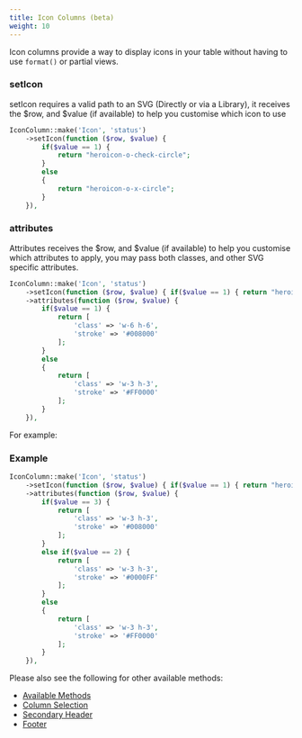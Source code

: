 ```yaml
---
title: Icon Columns (beta)
weight: 10
---
```


Icon columns provide a way to display icons in your table without having to use `format()` or partial views.

### setIcon
setIcon requires a valid path to an SVG (Directly or via a Library), it receives the $row, and $value (if available) to help you customise which icon to use
```php
IconColumn::make('Icon', 'status')
    ->setIcon(function ($row, $value) { 
        if($value == 1) { 
            return "heroicon-o-check-circle"; 
        } 
        else 
        {
            return "heroicon-o-x-circle"; 
        } 
    }),
```

### attributes
Attributes receives the $row, and $value (if available) to help you customise which attributes to apply, you may pass both classes, and other SVG specific attributes.
```php
IconColumn::make('Icon', 'status')
    ->setIcon(function ($row, $value) { if($value == 1) { return "heroicon-o-check-circle"; } else { return "heroicon-o-x-circle"; } })
    ->attributes(function ($row, $value) { 
        if($value == 1) { 
            return [
                'class' => 'w-6 h-6', 
                'stroke' => '#008000'
            ]; 
        } 
        else 
        {
            return [
                'class' => 'w-3 h-3', 
                'stroke' => '#FF0000'
            ]; 
        } 
    }),
```

For example:
### Example
```php
IconColumn::make('Icon', 'status')
    ->setIcon(function ($row, $value) { if($value == 1) { return "heroicon-o-check-circle"; } else { return "heroicon-o-x-circle"; } })
    ->attributes(function ($row, $value) { 
        if($value == 3) { 
            return [
                'class' => 'w-3 h-3', 
                'stroke' => '#008000'
            ]; 
        } 
        else if($value == 2) { 
            return [
                'class' => 'w-3 h-3', 
                'stroke' => '#0000FF'
            ]; 
        } 
        else 
        {
            return [
                'class' => 'w-3 h-3', 
                'stroke' => '#FF0000'
            ]; 
        } 
    }),
```

Please also see the following for other available methods:
<ul>
    <li>
        <a href="https://rappasoft.com/docs/laravel-livewire-tables/v3/columns/available-methods">Available Methods</a>
    </li>
    <li>
        <a href="https://rappasoft.com/docs/laravel-livewire-tables/v3/columns/column-selection">Column Selection</a>
    </li>
    <li>
        <a href="https://rappasoft.com/docs/laravel-livewire-tables/v3/columns/secondary-header">Secondary Header</a>
    </li>
    <li>
        <a href="https://rappasoft.com/docs/laravel-livewire-tables/v3/columns/footer">Footer</a>
    </li>
</ul>